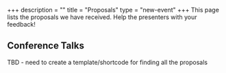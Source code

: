 +++
description = ""
title = "Proposals"
type = "new-event"
+++
This page lists the proposals we have received. Help the presenters with your feedback!


<h2>Conference Talks</h2>

TBD - need to create a template/shortcode for finding all the proposals
